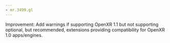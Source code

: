 ```yaml
---
- mr.3499.gl
---
```

Improvement: Add warnings if supporting OpenXR 1.1 but not supporting optional, but recommended, extensions providing compatibility for OpenXR 1.0 apps/engines.
